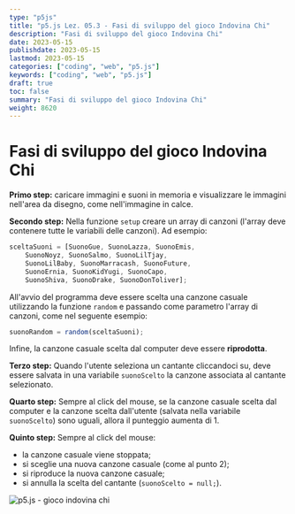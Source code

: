 ```yaml
---
type: "p5js"
title: "p5.js Lez. 05.3 - Fasi di sviluppo del gioco Indovina Chi"
description: "Fasi di sviluppo del gioco Indovina Chi"
date: 2023-05-15
publishdate: 2023-05-15
lastmod: 2023-05-15
categories: ["coding", "web", "p5.js"]
keywords: ["coding", "web", "p5.js"]
draft: true
toc: false
summary: "Fasi di sviluppo del gioco Indovina Chi"
weight: 8620
---
```


# Fasi di sviluppo del gioco Indovina Chi

**Primo step:** caricare immagini e suoni in memoria e visualizzare le immagini nell'area da disegno, come nell'immagine in calce.

**Secondo step:** Nella funzione ``setup`` creare un array di canzoni (l'array deve contenere tutte le variabili delle canzoni). Ad esempio:

```javascript
sceltaSuoni = [SuonoGue, SuonoLazza, SuonoEmis,
    SuonoNoyz, SuonoSalmo, SuonoLilTjay,
    SuonoLilBaby, SuonoMarracash, SuonoFuture, 
    SuonoErnia, SuonoKidYugi, SuonoCapo, 
    SuonoShiva, SuonoDrake, SuonoDonToliver];
```

All'avvio del programma deve essere scelta una canzone casuale utilizzando la funzione ``random`` e passando come parametro l'array di canzoni, come nel seguente esempio:

```javascript
suonoRandom = random(sceltaSuoni);
```

Infine, la canzone casuale scelta dal computer deve essere **riprodotta**.

**Terzo step:** Quando l'utente seleziona un cantante cliccandoci su, deve essere salvata in una variabile ``suonoScelto`` la canzone associata al cantante selezionato.

**Quarto step:** Sempre al click del mouse, se la canzone casuale scelta dal computer e la canzone scelta dall'utente (salvata nella variabile ``suonoScelto``) sono uguali, allora il punteggio aumenta di 1.

**Quinto step:** Sempre al click del mouse:

- la canzone casuale viene stoppata;
- si sceglie una nuova canzone casuale (come al punto 2);
- si riproduce la nuova canzone casuale;
- si annulla la scelta del cantante (``suonoScelto = null;``).

![p5.js - gioco indovina chi](/static/coding/web/p5js/progettoIndovinaChi.png "p5.js - gioco indovina chi")
